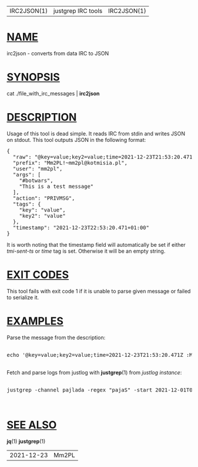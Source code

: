 <!DOCTYPE html>
<html>

<body>
<table class="head">
  <tr>
    <td class="head-ltitle">IRC2JSON(1)</td>
    <td class="head-vol">justgrep IRC tools</td>
    <td class="head-rtitle">IRC2JSON(1)</td>
  </tr>
</table>
<div class="manual-text">
<h1 class="Sh" title="Sh" id="NAME"><a class="permalink" href="#NAME">NAME</a></h1>
irc2json - converts from data IRC to JSON
<h1 class="Sh" title="Sh" id="SYNOPSIS"><a class="permalink" href="#SYNOPSIS">SYNOPSIS</a></h1>
cat ./file_with_irc_messages | <b>irc2json</b>
<div class="Pp"></div>
<h1 class="Sh" title="Sh" id="DESCRIPTION"><a class="permalink" href="#DESCRIPTION">DESCRIPTION</a></h1>
Usage of this tool is dead simple. It reads IRC from stdin and writes JSON on
  stdout. This tool outputs JSON in the following format:
<div class="Pp"></div>
<pre>
{
  &quot;raw&quot;: &quot;@key=value;key2=value;time=2021-12-23T21:53:20.471Z :Mm2PL!~mm2pl@kotmisia.pl PRIVMSG #botwars :This is a test message&quot;,
  &quot;prefix&quot;: &quot;Mm2PL!~mm2pl@kotmisia.pl&quot;,
  &quot;user&quot;: &quot;mm2pl&quot;,
  &quot;args&quot;: [
    &quot;#botwars&quot;,
    &quot;This is a test message&quot;
  ],
  &quot;action&quot;: &quot;PRIVMSG&quot;,
  &quot;tags&quot;: {
    &quot;key&quot;: &quot;value&quot;,
    &quot;key2&quot;: &quot;value&quot;
  },
  &quot;timestamp&quot;: &quot;2021-12-23T22:53:20.471+01:00&quot;
}
</pre>
<div class="Pp"></div>
It is worth noting that the timestamp field will automatically be set if either
  <i>tmi-sent-ts</i> or <i>time</i> tag is set. Otherwise it will be an empty
  string.
<div class="Pp"></div>
<h1 class="Sh" title="Sh" id="EXIT_CODES"><a class="permalink" href="#EXIT_CODES">EXIT
  CODES</a></h1>
This tool fails with exit code 1 if it is unable to parse given message or
  failed to serialize it.
<div class="Pp"></div>
<h1 class="Sh" title="Sh" id="EXAMPLES"><a class="permalink" href="#EXAMPLES">EXAMPLES</a></h1>
Parse the message from the description:
<div class="Pp"></div>
<br/>
<pre>
echo '@key=value;key2=value;time=2021-12-23T21:53:20.471Z :Mm2PL!~mm2pl@kotmisia.pl PRIVMSG #botwars :This is a test message' | irc2json
</pre>
<br/>
<div class="Pp"></div>
Fetch and parse logs from justlog with <b>justgrep</b>(1) from <i>justlog
  instance</i>:
<div class="Pp"></div>
<br/>
<pre>
justgrep -channel pajlada -regex &quot;pajaS&quot; -start 2021-12-01T00:00:00Z -end 2021-12-07T23:59:59Z -url  <i>justlog instance</i> | irc2json
</pre>
<br/>
<div class="Pp"></div>
<h1 class="Sh" title="Sh" id="SEE__ALSO"><a class="permalink" href="#SEE__ALSO">SEE&#x00A0;ALSO</a></h1>
<b>jq</b>(1) <b>justgrep</b>(1)</div>
<table class="foot">
  <tr>
    <td class="foot-date">2021-12-23</td>
    <td class="foot-os">Mm2PL</td>
  </tr>
</table>
</body>
</html>
